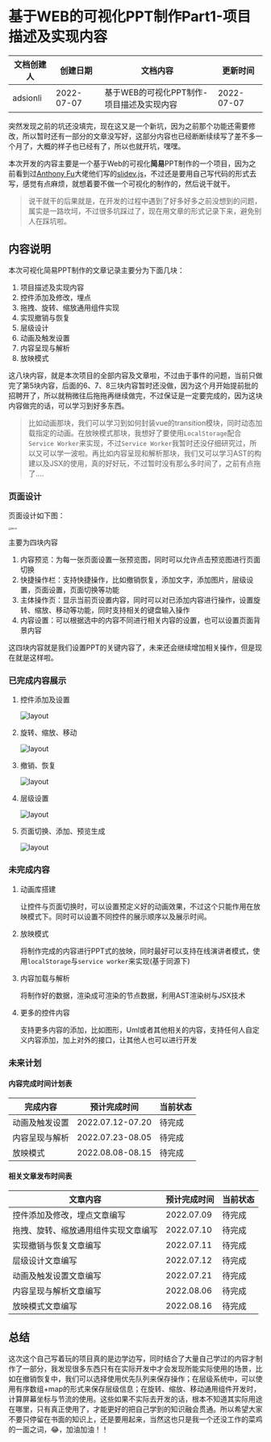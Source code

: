 # 基于WEB的可视化PPT制作Part1-项目描述及实现内容

| 文档创建人 | 创建日期   | 文档内容                                  | 更新时间   |
| ---------- | ---------- | ----------------------------------------- | ---------- |
| adsionli   | 2022-07-07 | 基于WEB的可视化PPT制作-项目描述及实现内容 | 2022-07-07 |

突然发现之前的坑还没填完，现在这又是一个新坑，因为之前那个功能还需要修改，所以暂时还有一部分的文章没写好，这部分内容也已经断断续续写了差不多一个月了，大概的样子也已经有了，所以也就开坑，嘿嘿。

本次开发的内容主要是一个基于Web的可视化**简易**PPT制作的一个项目，因为之前看到过[Anthony Fu](https://github.com/antfu)大佬他们写的[slidev.js](https://github.com/slidevjs/slidev)，不过还是要用自己写代码的形式去写，感觉有点麻烦，就想着要不做一个可视化的制作的，然后说干就干。

> 说干就干的后果就是，在开发的过程中遇到了好多好多之前没想到的问题，属实是一路坎坷，不过很多坑踩过了，现在用文章的形式记录下来，避免别人在踩坑啦。

## 内容说明

本次可视化简易PPT制作的文章记录主要分为下面几块：

1. 项目描述及实现内容
2. 控件添加及修改，埋点
3. 拖拽、旋转、缩放通用组件实现
4. 实现撤销与恢复
5. 层级设计
6. 动画及触发设置
7. 内容呈现与解析
8. 放映模式

这八块内容，就是本次项目的全部内容及文章啦，不过由于事件的问题，当前只做完了第5块内容，后面的6、7、8三块内容暂时还没做，因为这个月开始提前批的招聘开了，所以就稍微往后拖拖再继续做完，不过保证是一定要完成的，因为这块内容做完的话，可以学习到好多东西。

> 比如动画那块，我们可以学习到如何封装vue的transition模块，同时动态加载指定的动画。在放映模式那块，我想好了要使用`LocalStorage`配合`Service Worker`来实现，不过`Service Worker`我暂时还没仔细研究过，所以又可以学一波啦。再比如内容呈现和解析那块，我们又可以学习AST的构建以及JSX的使用，真的好好玩，不过暂时没有那么多时间了，之前有点拖了....

### 页面设计

页面设计如下图：

<img src="../../../image/vue/component/preventation/description/layout.jpg" alt="layout" style="zoom: 30%;" />

主要为四块内容

1. 内容预览：为每一张页面设置一张预览图，同时可以允许点击预览图进行页面切换
2. 快捷操作栏：支持快捷操作，比如撤销恢复，添加文字，添加图片，层级设置，页面设置，页面切换等功能
3. 主体操作页：显示当前页设置内容，同时可以对已添加内容进行操作，设置旋转、缩放、移动等功能，同时支持相关的键盘输入操作
4. 内容设置：可以根据选中的内容不同进行相关内容的设置，也可以设置页面背景内容

这四块内容就是我们设置PPT的关键内容了，未来还会继续增加相关操作，但是现在就是这样啦。

### 已完成内容展示

1. 控件添加及设置

   <img src="../../../image/vue/component/preventation/description/item.gif" alt="layout" />

2. 旋转、缩放、移动

   <img src="../../../image/vue/component/preventation/description/resize.gif" alt="layout" />

3. 撤销、恢复

   <img src="../../../image/vue/component/preventation/description/undo_recovery.gif" alt="layout" />

4. 层级设置

   <img src="../../../image/vue/component/preventation/description/layer-setting.gif" alt="layout" />

5. 页面切换、添加、预览生成

   <img src="../../../image/vue/component/preventation/description/page-setting.gif" alt="layout" />

### 未完成内容

1. 动画库搭建

   让控件与页面切换时，可以设置预定义好的动画效果，不过这个只能作用在放映模式下。同时可以设置不同控件的展示顺序以及展示时间。

2. 放映模式

   将制作完成的内容进行PPT式的放映，同时最好可以支持在线演讲者模式，使用`localStorage`与`service worker`来实现(基于同源下)

3. 内容加载与解析

   将制作好的数据，渲染成可渲染的节点数据，利用AST渲染树与JSX技术

4. 更多的控件内容

   支持更多内容的添加，比如图形，Uml或者其他相关的内容，支持任何人自定义内容添加，加上对外的接口，让其他人也可以进行开发

### 未来计划

#### 内容完成时间计划表

| 完成内容       | 预计完成时间     | 当前状态 |
| -------------- | ---------------- | -------- |
| 动画及触发设置 | 2022.07.12-07.20 | 待完成   |
| 内容呈现与解析 | 2022.07.23-08.05 | 待完成   |
| 放映模式       | 2022.08.08-08.15 | 待完成   |

#### 相关文章发布时间表

| 文章内容                             | 预计完成时间 | 当前状态 |
| ------------------------------------ | ------------ | -------- |
| 控件添加及修改，埋点文章编写         | 2022.07.09   | 待完成   |
| 拖拽、旋转、缩放通用组件实现文章编写 | 2022.07.10   | 待完成   |
| 实现撤销与恢复文章编写               | 2022.07.11   | 待完成   |
| 层级设计文章编写                     | 2022.07.12   | 待完成   |
| 动画及触发设置文章编写               | 2022.07.21   | 待完成   |
| 内容呈现与解析文章编写               | 2022.08.06   | 待完成   |
| 放映模式文章编写                     | 2022.08.16   | 待完成   |

## 总结

这次这个自己写着玩的项目真的是边学边写，同时结合了大量自己学过的内容才制作了一部分，我发现很多东西只有在实际开发中才会发现所能实际使用的场景，比如在撤销恢复中，我们可以选择使用优先队列来保存操作；在层级系统中，可以使用有序数组+map的形式来保存层级信息；在旋转、缩放、移动通用组件开发时，计算屏幕坐标与节流的使用。这些如果不实际去开发的话，根本不知道其实际用途在哪里，只有真正使用了，才能更好的把自己学到的知识融会贯通。所以希望大家不要只停留在书面的知识上，还是要用起来，当然这也只是我一个还没工作的菜鸡的一面之词，😂，加油加油！！